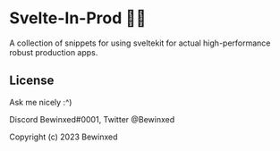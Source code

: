 # Svelte-In-Prod 🧑‍🔬
A collection of snippets for using sveltekit for actual high-performance robust production apps.

## License
Ask me nicely :^)

Discord Bewinxed#0001, Twitter @Bewinxed

Copyright (c) 2023 Bewinxed




